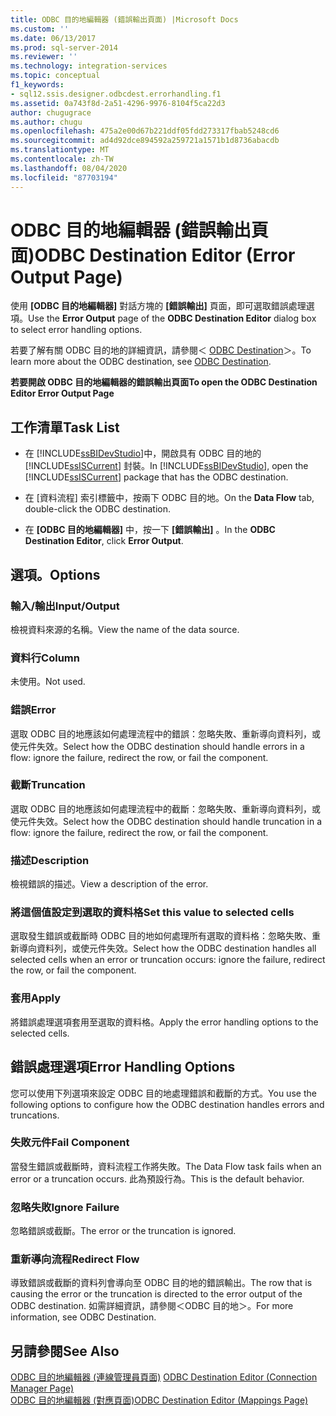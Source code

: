 ```yaml
---
title: ODBC 目的地編輯器 (錯誤輸出頁面) |Microsoft Docs
ms.custom: ''
ms.date: 06/13/2017
ms.prod: sql-server-2014
ms.reviewer: ''
ms.technology: integration-services
ms.topic: conceptual
f1_keywords:
- sql12.ssis.designer.odbcdest.errorhandling.f1
ms.assetid: 0a743f8d-2a51-4296-9976-8104f5ca22d3
author: chugugrace
ms.author: chugu
ms.openlocfilehash: 475a2e00d67b221ddf05fdd273317fbab5248cd6
ms.sourcegitcommit: ad4d92dce894592a259721a1571b1d8736abacdb
ms.translationtype: MT
ms.contentlocale: zh-TW
ms.lasthandoff: 08/04/2020
ms.locfileid: "87703194"
---
```

# <a name="odbc-destination-editor-error-output-page"></a><span data-ttu-id="6be0d-102">ODBC 目的地編輯器 (錯誤輸出頁面)</span><span class="sxs-lookup"><span data-stu-id="6be0d-102">ODBC Destination Editor (Error Output Page)</span></span>
  <span data-ttu-id="6be0d-103">使用 **[ODBC 目的地編輯器]** 對話方塊的 **[錯誤輸出]** 頁面，即可選取錯誤處理選項。</span><span class="sxs-lookup"><span data-stu-id="6be0d-103">Use the **Error Output** page of the **ODBC Destination Editor** dialog box to select error handling options.</span></span>  
  
 <span data-ttu-id="6be0d-104">若要了解有關 ODBC 目的地的詳細資訊，請參閱＜ [ODBC Destination](data-flow/odbc-destination.md)＞。</span><span class="sxs-lookup"><span data-stu-id="6be0d-104">To learn more about the ODBC destination, see [ODBC Destination](data-flow/odbc-destination.md).</span></span>  
  
 <span data-ttu-id="6be0d-105">**若要開啟 ODBC 目的地編輯器的錯誤輸出頁面**</span><span class="sxs-lookup"><span data-stu-id="6be0d-105">**To open the ODBC Destination Editor Error Output Page**</span></span>  
  
## <a name="task-list"></a><span data-ttu-id="6be0d-106">工作清單</span><span class="sxs-lookup"><span data-stu-id="6be0d-106">Task List</span></span>  
  
-   <span data-ttu-id="6be0d-107">在 [!INCLUDE[ssBIDevStudio](../includes/ssbidevstudio-md.md)]中，開啟具有 ODBC 目的地的 [!INCLUDE[ssISCurrent](../includes/ssiscurrent-md.md)] 封裝。</span><span class="sxs-lookup"><span data-stu-id="6be0d-107">In [!INCLUDE[ssBIDevStudio](../includes/ssbidevstudio-md.md)], open the [!INCLUDE[ssISCurrent](../includes/ssiscurrent-md.md)] package that has the ODBC destination.</span></span>  
  
-   <span data-ttu-id="6be0d-108">在 [資料流程]  索引標籤中，按兩下 ODBC 目的地。</span><span class="sxs-lookup"><span data-stu-id="6be0d-108">On the **Data Flow** tab, double-click the ODBC destination.</span></span>  
  
-   <span data-ttu-id="6be0d-109">在 **[ODBC 目的地編輯器]** 中，按一下 **[錯誤輸出]** 。</span><span class="sxs-lookup"><span data-stu-id="6be0d-109">In the **ODBC Destination Editor**, click **Error Output**.</span></span>  
  
## <a name="options"></a><span data-ttu-id="6be0d-110">選項。</span><span class="sxs-lookup"><span data-stu-id="6be0d-110">Options</span></span>  
  
### <a name="inputoutput"></a><span data-ttu-id="6be0d-111">輸入/輸出</span><span class="sxs-lookup"><span data-stu-id="6be0d-111">Input/Output</span></span>  
 <span data-ttu-id="6be0d-112">檢視資料來源的名稱。</span><span class="sxs-lookup"><span data-stu-id="6be0d-112">View the name of the data source.</span></span>  
  
### <a name="column"></a><span data-ttu-id="6be0d-113">資料行</span><span class="sxs-lookup"><span data-stu-id="6be0d-113">Column</span></span>  
 <span data-ttu-id="6be0d-114">未使用。</span><span class="sxs-lookup"><span data-stu-id="6be0d-114">Not used.</span></span>  
  
### <a name="error"></a><span data-ttu-id="6be0d-115">錯誤</span><span class="sxs-lookup"><span data-stu-id="6be0d-115">Error</span></span>  
 <span data-ttu-id="6be0d-116">選取 ODBC 目的地應該如何處理流程中的錯誤：忽略失敗、重新導向資料列，或使元件失效。</span><span class="sxs-lookup"><span data-stu-id="6be0d-116">Select how the ODBC destination should handle errors in a flow: ignore the failure, redirect the row, or fail the component.</span></span>  
  
### <a name="truncation"></a><span data-ttu-id="6be0d-117">截斷</span><span class="sxs-lookup"><span data-stu-id="6be0d-117">Truncation</span></span>  
 <span data-ttu-id="6be0d-118">選取 ODBC 目的地應該如何處理流程中的截斷：忽略失敗、重新導向資料列，或使元件失效。</span><span class="sxs-lookup"><span data-stu-id="6be0d-118">Select how the ODBC destination should handle truncation in a flow: ignore the failure, redirect the row, or fail the component.</span></span>  
  
### <a name="description"></a><span data-ttu-id="6be0d-119">描述</span><span class="sxs-lookup"><span data-stu-id="6be0d-119">Description</span></span>  
 <span data-ttu-id="6be0d-120">檢視錯誤的描述。</span><span class="sxs-lookup"><span data-stu-id="6be0d-120">View a description of the error.</span></span>  
  
### <a name="set-this-value-to-selected-cells"></a><span data-ttu-id="6be0d-121">將這個值設定到選取的資料格</span><span class="sxs-lookup"><span data-stu-id="6be0d-121">Set this value to selected cells</span></span>  
 <span data-ttu-id="6be0d-122">選取發生錯誤或截斷時 ODBC 目的地如何處理所有選取的資料格：忽略失敗、重新導向資料列，或使元件失效。</span><span class="sxs-lookup"><span data-stu-id="6be0d-122">Select how the ODBC destination handles all selected cells when an error or truncation occurs: ignore the failure, redirect the row, or fail the component.</span></span>  
  
### <a name="apply"></a><span data-ttu-id="6be0d-123">套用</span><span class="sxs-lookup"><span data-stu-id="6be0d-123">Apply</span></span>  
 <span data-ttu-id="6be0d-124">將錯誤處理選項套用至選取的資料格。</span><span class="sxs-lookup"><span data-stu-id="6be0d-124">Apply the error handling options to the selected cells.</span></span>  
  
## <a name="error-handling-options"></a><span data-ttu-id="6be0d-125">錯誤處理選項</span><span class="sxs-lookup"><span data-stu-id="6be0d-125">Error Handling Options</span></span>  
 <span data-ttu-id="6be0d-126">您可以使用下列選項來設定 ODBC 目的地處理錯誤和截斷的方式。</span><span class="sxs-lookup"><span data-stu-id="6be0d-126">You use the following options to configure how the ODBC destination handles errors and truncations.</span></span>  
  
### <a name="fail-component"></a><span data-ttu-id="6be0d-127">失敗元件</span><span class="sxs-lookup"><span data-stu-id="6be0d-127">Fail Component</span></span>  
 <span data-ttu-id="6be0d-128">當發生錯誤或截斷時，資料流程工作將失敗。</span><span class="sxs-lookup"><span data-stu-id="6be0d-128">The Data Flow task fails when an error or a truncation occurs.</span></span> <span data-ttu-id="6be0d-129">此為預設行為。</span><span class="sxs-lookup"><span data-stu-id="6be0d-129">This is the default behavior.</span></span>  
  
### <a name="ignore-failure"></a><span data-ttu-id="6be0d-130">忽略失敗</span><span class="sxs-lookup"><span data-stu-id="6be0d-130">Ignore Failure</span></span>  
 <span data-ttu-id="6be0d-131">忽略錯誤或截斷。</span><span class="sxs-lookup"><span data-stu-id="6be0d-131">The error or the truncation is ignored.</span></span>  
  
### <a name="redirect-flow"></a><span data-ttu-id="6be0d-132">重新導向流程</span><span class="sxs-lookup"><span data-stu-id="6be0d-132">Redirect Flow</span></span>  
 <span data-ttu-id="6be0d-133">導致錯誤或截斷的資料列會導向至 ODBC 目的地的錯誤輸出。</span><span class="sxs-lookup"><span data-stu-id="6be0d-133">The row that is causing the error or the truncation is directed to the error output of the ODBC destination.</span></span> <span data-ttu-id="6be0d-134">如需詳細資訊，請參閱＜ODBC 目的地＞。</span><span class="sxs-lookup"><span data-stu-id="6be0d-134">For more information, see ODBC Destination.</span></span>  
  
## <a name="see-also"></a><span data-ttu-id="6be0d-135">另請參閱</span><span class="sxs-lookup"><span data-stu-id="6be0d-135">See Also</span></span>  
 <span data-ttu-id="6be0d-136">[ODBC 目的地編輯器 &#40;連線管理員頁面&#41;](../../2014/integration-services/odbc-destination-editor-connection-manager-page.md) </span><span class="sxs-lookup"><span data-stu-id="6be0d-136">[ODBC Destination Editor &#40;Connection Manager Page&#41;](../../2014/integration-services/odbc-destination-editor-connection-manager-page.md) </span></span>  
 [<span data-ttu-id="6be0d-137">ODBC 目的地編輯器 &#40;對應頁面&#41;</span><span class="sxs-lookup"><span data-stu-id="6be0d-137">ODBC Destination Editor &#40;Mappings Page&#41;</span></span>](../../2014/integration-services/odbc-destination-editor-mappings-page.md)  
  
  
